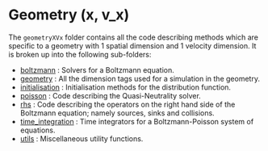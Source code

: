 # Geometry (x, v\_x)

The `geometryXVx` folder contains all the code describing methods which are specific to a geometry with 1 spatial dimension and 1 velocity dimension. It is broken up into the following sub-folders:

- [boltzmann](./boltzmann/README.md) : Solvers for a Boltzmann equation.
- [geometry](./geometry/README.md) : All the dimension tags used for a simulation in the geometry.
- [initialisation](./initialisation/README.md) : Initialisation methods for the distribution function.
- [poisson](./poisson/README.md) : Code describing the Quasi-Neutrality solver.
- [rhs](./rhs/README.md) : Code describing the operators on the right hand side of the Boltzmann equation; namely sources, sinks and collisions.
- [time\_integration](./time_integration/README.md) : Time integrators for a Boltzmann-Poisson system of equations.
- [utils](./utils/README.md) : Miscellaneous utility functions.
